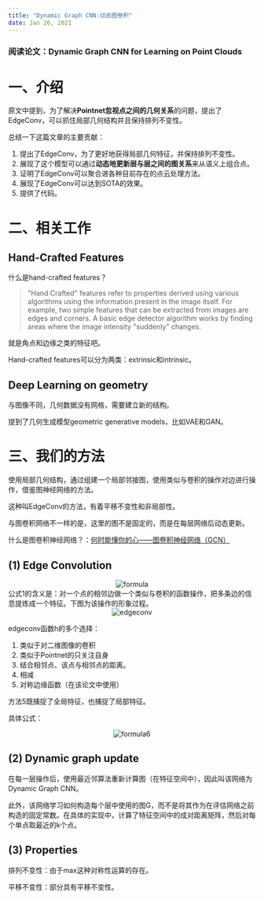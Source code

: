 ```yaml
---
title: "Dynamic Graph CNN:动态图卷积"
date: Jan 26, 2021
---
```


### 阅读论文：Dynamic Graph CNN for Learning on Point Clouds
# 一、介绍
原文中提到，为了解决**Pointnet忽视点之间的几何关系**的问题，提出了EdgeConv，可以抓住局部几何结构并且保持排列不变性。

总结一下这篇文章的主要贡献：
1. 提出了EdgeConv，为了更好地获得局部几何特征，并保持排列不变性。
2. 展现了这个模型可以通过**动态地更新层与层之间的图关系**来从语义上组合点。
3. 证明了EdgeConv可以聚合进各种目前存在的点云处理方法。
4. 展现了EdgeConv可以达到SOTA的效果。
5. 提供了代码。


# 二、相关工作
## Hand-Crafted Features
什么是hand-crafted features？
> "Hand Crafted" features refer to properties derived using various algorithms using the information present in the image itself. For example, two simple features that can be extracted from images are edges and corners. A basic edge detector algorithm works by finding areas where the image intensity "suddenly" changes. 

就是角点和边缘之类的特征吧。


Hand-crafted features可以分为两类：extrinsic和intrinsic。

## Deep Learning on geometry
与图像不同，几何数据没有网格，需要建立新的结构。

提到了几何生成模型geometric generative models，比如VAE和GAN。

# 三、我们的方法

使用局部几何结构，通过组建一个局部邻接图，使用类似与卷积的操作对边进行操作，借鉴图神经网络的方法。

这种叫EdgeConv的方法，有着平移不变性和非局部性。

与图卷积网络不一样的是，这里的图不是固定的，而是在每层网络后动态更新。

什么是图卷积神经网络？：[何时能懂你的心——图卷积神经网络（GCN）](https://zhuanlan.zhihu.com/p/71200936)

## (1) Edge Convolution
<center>
  <img src="../imgs/formula5.png" alt="formula">
</center>
公式1的含义是：对一个点的相邻边做一个类似与卷积的函数操作，把多条边的信息提炼成一个特征。下图为该操作的形象过程。

<center>
  <img src="../imgs/edgeconv.png" alt="edgeconv">
</center>



edgeconv函数h的多个选择：
1. 类似于对二维图像的卷积
2. 类似于Pointnet的只关注自身
3. 结合相邻点、该点与相邻点的距离。
4. 相减
5. 对称边缘函数（在该论文中使用）

方法5既捕捉了全局特征，也捕捉了局部特征。

具体公式：
<center>
  <img src="../imgs/formula6.png" alt="formula6">
</center>

## (2) Dynamic graph update
在每一层操作后，使用最近邻算法重新计算图（在特征空间中），因此叫该网络为Dynamic Graph CNN。

此外，该网络学习如何构造每个层中使用的图G，而不是将其作为在评估网络之前构造的固定常数。在具体的实现中，计算了特征空间中的成对距离矩阵，然后对每个单点取最近的k个点。

## (3) Properties
排列不变性：由于max这种对称性运算的存在。

平移不变性：部分具有平移不变性。
